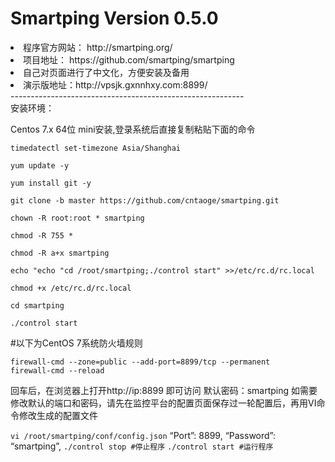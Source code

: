 # Smartping Version 0.5.0
<li>程序官方网站： http://smartping.org/</li>
<li>项目地址： https://github.com/smartping/smartping</li></li>
<li>自己对页面进行了中文化，方便安装及备用</li>
<li>演示版地址：http://vpsjk.gxnnhxy.com:8899/</li>
----------------------------------------------------------
<br>安装环境：</br>
<p>Centos 7.x 64位 mini安装,登录系统后直接复制粘贴下面的命令</p>
<p></p>
<p><code>timedatectl set-timezone Asia/Shanghai</code><code></code></p>
<p><code>yum update -y</code></p>
<p><code>yum install git -y</code></p>
<p><code>git clone -b master https://github.com/cntaoge/smartping.git</code></p>
<p><code>chown -R root:root * smartping</code></p>
<p><code>chmod -R 755 *</code></p>
<p><code>chmod -R a+x smartping</code></p>
<p><code>echo "echo "cd /root/smartping;./control start" >>/etc/rc.d/rc.local</code></p>
<p><code>chmod +x /etc/rc.d/rc.local</code></p>
<p><code>cd smartping</code></p>
<p><code>./control start</code></p>
#以下为CentOS 7系统防火墙规则
<p><code>firewall-cmd --zone=public --add-port=8899/tcp --permanent
firewall-cmd --reload</code>
</p>
回车后，在浏览器上打开http://ip:8899 即可访问
默认密码：smartping
如需要修改默认的端口和密码，请先在监控平台的配置页面保存过一轮配置后，再用VI命令修改生成的配置文件
<p></p>
<code>vi /root/smartping/conf/config.json</code>
“Port”: 8899,
“Password”: “smartping”,
<code>./control stop #停止程序</code>
<code>./control start #运行程序</code>
